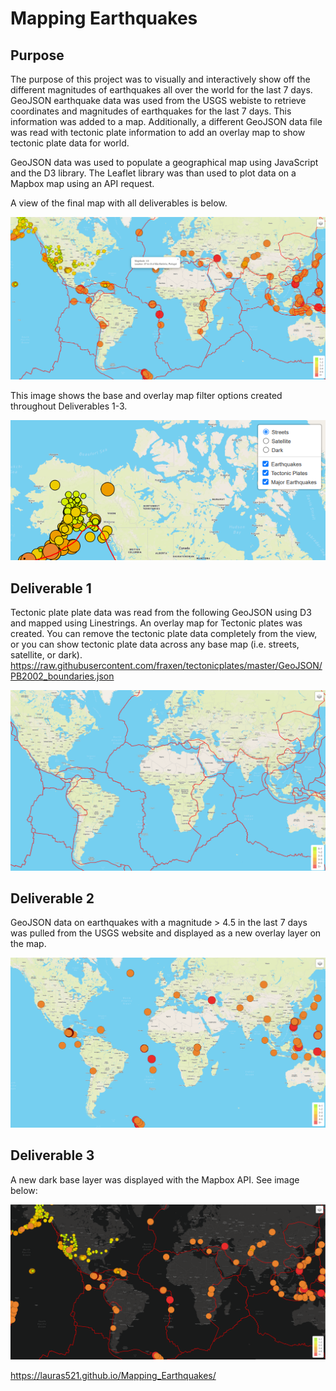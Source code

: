 # Mapping Earthquakes

## Purpose
The purpose of this project was to visually and interactively show off the different magnitudes of earthquakes all over the world for the last 7 days.  GeoJSON earthquake data was used from the USGS webiste to retrieve coordinates and magnitudes of earthquakes for the last 7 days.  This information was added to a map.  Additionally, a different GeoJSON data file was read with tectonic plate information to add an overlay map to show tectonic plate data for world.  

GeoJSON data was used to populate a geographical map using JavaScript and the D3 library.  The Leaflet library was than used to plot data on a Mapbox map using an API request. 

A view of the final map with all deliverables is below.  

<p align="center">
  <img src = https://github.com/lauras521/Mapping_Earthquakes/blob/155b42511180c4e91b0a6897094f5fd11301cafb/Earthquake_Challenge/Resources/all_with_pop_up.PNG>
</p>


This image shows the base and overlay map filter options created throughout Deliverables 1-3.

<p align="center">
  <img src = https://github.com/lauras521/Mapping_Earthquakes/blob/155b42511180c4e91b0a6897094f5fd11301cafb/Earthquake_Challenge/Resources/view_of_overlays_and_base_maps.PNG>
</p>


## Deliverable 1
Tectonic plate plate data was read from the following GeoJSON using D3 and mapped using Linestrings.  An overlay map for Tectonic plates was created.  You can remove the tectonic plate data completely from the view, or you can show tectonic plate data across any base map (i.e. streets, satellite, or dark). 
https://raw.githubusercontent.com/fraxen/tectonicplates/master/GeoJSON/PB2002_boundaries.json

<p align="center">
  <img src = https://github.com/lauras521/Mapping_Earthquakes/blob/1939c93a47a32ab4912f96ad23d7c271a77c94c3/Earthquake_Challenge/Resources/tectonic_plate_only.PNG>
</p>

## Deliverable 2
GeoJSON data on earthquakes with a magnitude > 4.5 in the last 7 days was pulled from the USGS website and displayed as a new overlay layer on the map.

<p align="center">
  <img src = https://github.com/lauras521/Mapping_Earthquakes/blob/1939c93a47a32ab4912f96ad23d7c271a77c94c3/Earthquake_Challenge/Resources/major_quakes_only.PNG>
</p>


## Deliverable 3
A new dark base layer was displayed with the Mapbox API.  See image below:

<p align="center">
  <img src = https://github.com/lauras521/Mapping_Earthquakes/blob/1939c93a47a32ab4912f96ad23d7c271a77c94c3/Earthquake_Challenge/Resources/dark_base_layer_d3.PNG>
</p>

https://lauras521.github.io/Mapping_Earthquakes/
